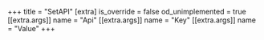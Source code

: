 +++
title = "SetAPI"
[extra]
is_override = false
od_unimplemented = true
[[extra.args]]
name = "Api"
[[extra.args]]
name = "Key"
[[extra.args]]
name = "Value"
+++